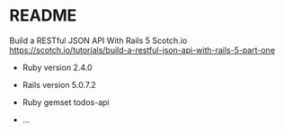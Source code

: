 # README

Build a RESTful JSON API With Rails 5
Scotch.io
https://scotch.io/tutorials/build-a-restful-json-api-with-rails-5-part-one

* Ruby version 2.4.0

* Rails version 5.0.7.2

* Ruby gemset todos-api


* ...
